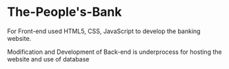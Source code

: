 # The-People's-Bank
  
  For Front-end used HTML5, CSS, JavaScript to develop the banking website.
  
  Modification and Development of Back-end is underprocess for hosting the website and use of database
